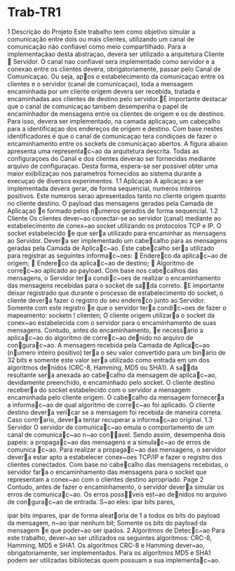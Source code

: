 # Trab-TR1
1 Descrição do Projeto
Este trabalho tem como objetivo simular a comunicação entre dois ou mais clientes, utilizando um canal
de comunicação não confiavel como meio compartilhado. Para a implementaçãao desta abstraçao,
devera ser utilizado a arquitetura Cliente  Servidor. O canal nao confiavel sera implementado
como servidor e a conexao entre os clientes devera, obrigatoriamente, passar pelo Canal de Comunicaçao. Ou seja, apos o estabelecimento da comunicaçao entre os clientes e o servidor (canal de comunicaçao), toda a mensagem encaminhada por um cliente origem devera ser recebida, tratada e encaminhadas aos clientes de destino pelo servidor.É importante destacar que o canal de comunicaçao tambem desempenha o papel de encaminhador de mensagens entre os clientes de origem e os de destinos. Para isso, devera ser implementado, na camada aplicaçao, um cabeçalho para a identificaçao dos endereços de origem e destino. Com base nestes identificadores é que o canal de comunicaçao tera condiçoes de fazer o encaminhamento entre
os sockets de comunicaçao abertos.
A figura abaixo apresenta uma representac~ao da arquitetura descrita.
Todas as configuraçoes do Canal e dos clientes deverao ser fornecidas mediante arquivo de configuraçao. Desta forma, espera-se ser possivel obter uma maior exibilizaçao nos parametros fornecidos ao sistema durante a execuçao de diversos experimentos.
1.1 Aplicaçao
A aplicaçao a ser implementada devera gerar, de forma sequencial, numeros inteiros positivos. Este
numeros serao apresentados tanto no cliente origem quanto no cliente destino. O payload das mensagens
geradas pela Camada de Aplicaçao e formado pelos numeros gerados de forma sequencial.
1.2 Cliente
Os clientes dever~ao conectar-se ao servidor (canal) mediante ao estabelecimento de conex~ao socket
utilizando os protocolos TCP e IP. O socket estabelecido e que sera utilizado para encaminhar as
mensagens ao Servidor. Devera ser implementado um cabecalho para as mensagens geradas pela
Camada de Aplicac~ao. Este cabecalho sera utilizado para registrar as seguintes informac~oes:
 Endereco da aplicac~ao de origem;
 Endereco da aplicac~ao de destino;
 Algoritmo de correc~ao aplicado ao payload.
Com base nos cabecalhos das mensagens, o Servidor tera condic~oes de realizar o encaminhamento
das mensagens recebidas para o socket de sada correto. E importante deixar registrado que durante
o processo de estabelecimento do socket, o cliente devera fazer o registro do seu endereco junto
ao Servidor. Somente com este registro e que o servidor tera condic~oes de fazer o mapeamento:
socketn ! clienten;
O cliente origem utilizara o socket da conex~ao estabelecida com o servidor para o encaminhamento
de suas mensagens. Contudo, antes do encaminhamento, e necessario a aplicac~ao do algoritmo de
correc~ao denido no arquivo de congurac~ao. A mensagem recebida pela Camada de Aplicac~ao
(numero inteiro positivo) tera o seu valor convertido para um binario de 32 bits e somente este valor
sera utilizado como entrada em um dos algoritmos denidos (CRC-8, Hamming, MD5 ou SHA1). A
sada resultante sera anexada ao cabecalho da mensagem de aplicac~ao, devidamente preenchido, e
encaminhado pelo socket.
O cliente destino recebera do socket estabelecido com o servidor a mensagem encaminhada pelo
cliente origem. O cabecalho da mensagem fornecera a informac~ao de qual algoritmo de correc~ao foi
aplicado. O cliente destino devera vericar se a mensagem foi recebida de maneira correta. Caso
contrario, devera tentar recuperar a informac~ao original.
1.3 Servidor
O servidor de comunicac~ao emula o comportamento de um canal de comunicac~ao n~ao conavel.
Sendo assim, desempenha dois papeis: a propagac~ao das mensagens e a simulac~ao de erros de comunica
c~ao.
Para realizar a propagac~ao das mensagens, o servidor devera estar apto a estabelecer conex~oes
TCP/IP e fazer o registro dos clientes conectados. Com base no cabecalho das mensagens recebidas,
o servidor fara o encaminhamento das mensagens para o socket que representam a conex~ao
com o clientes destino apropriado.
Page 2
Contudo, antes de fazer o encaminhamento, o servidor devera simular os erros de comunicac~ao. Os
erros possveis est~ao denidos no arquivo de congurac~ao de entrada. S~ao eles: 
ipar bits pares,

ipar bits impares, 
ipar de forma aleatoria de 1 a todos os bits do payload da mensagem, n~ao 
ipar
nenhum bit; Somente os bits do payload da mensagem e que poder~ao ser 
ipados.
2 Algoritmos de Detecc~ao
Para este trabalho, dever~ao ser utilizados os seguintes algoritmos: CRC-8, Hamming, MD5 e SHA1.
Os algoritmos CRC-8 e Hamming dever~ao, obrigatoriamente, ser implementados. Para os algoritmos
MD5 e SHA1 podem ser utilizadas bibliotecas quem possuam a sua implementac~ao.
